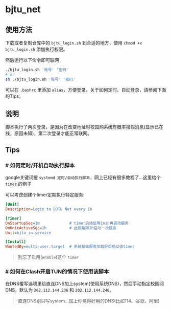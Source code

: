 # bjtu_net



## 使用方法

下载或者复制仓库中的 `bjtu_login.sh` 到合适的地方，使用 `chmod +x bjtu_login.sh` 添加执行权限。

然后运行以下命令即可联网

```sh
./bjtu_login.sh '账号' '密码'
# or
sh ./bjtu_login.sh '账号' '密码'
```

可以在 `.bashrc` 里添加 `alias`，方便登录。关于如何定时、自动登录，请参阅下面的Tips。

## 说明

脚本执行了两次登录，是因为在改变地址时校园网系统有概率报假消息(显示已在线，原因未知)，第二次登录才能正常联网。

## Tips

### # 如何定时/开机自动执行脚本

google关键词搜 `systemd 定时/自动执行脚本`，网上已经有很多教程了...这里给个 `timer` 的例子

可以考虑创建个timer定期执行特定服务:

```ini
[Unit]
Description=Login to BJTU Net every 1h

[Timer]
OnStartupSec=1m             # timer启动后等1min再启动服务
OnUnitActiveSec=1h          # 此后每隔1h启动一次服务
Unit=bjtu_in.service

[Install]
WantedBy=multi-user.target  # 系统基础服务加载好后启动该timer
```

> 别忘了启用(`enable`)这个 `timer`

### # 如何在Clash开启TUN的情况下使用该脚本

在DNS覆写选项里给直连DNS加上system(使用系统DNS)，然后手动指定校园网DNS，默认为 `202.112.144.236` 和 `202.112.144.246`。

> 直连DNS别只写system...加上你觉得好用的DNS(比如114、谷歌、阿里)